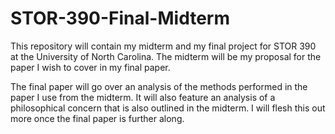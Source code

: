 # STOR-390-Final-Midterm
This repository will contain my midterm and my final project for STOR 390 at the University of North Carolina. The midterm will be my proposal for the paper I wish to cover in my final paper. 

The final paper will go over an analysis of the methods performed in the paper I use from the midterm. It will also feature an analysis of a philosophical concern that is also outlined in the midterm. I will flesh this out more once the final paper is further along. 
